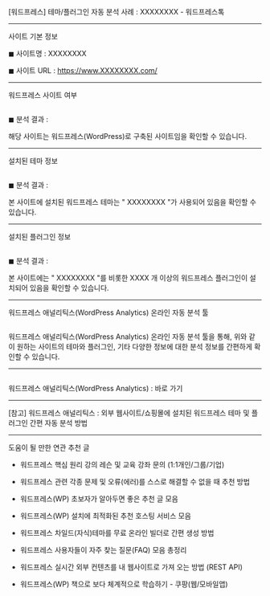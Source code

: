[워드프레스] 테마/플러그인 자동 분석 사례 : XXXXXXXX - 워드프레스톡

<hr>

사이트 기본 정보

◼︎ 사이트명 : XXXXXXXX

◼︎ 사이트 URL : https://www.XXXXXXXX.com/

<hr>

워드프레스 사이트 여부

<img>

◼︎ 분석 결과 :

해당 사이트는 워드프레스(WordPress)로 구축된 사이트임을 확인할 수 있습니다.

<hr>

설치된 테마 정보

<img>

◼︎ 분석 결과 :

본 사이트에 설치된 워드프레스 테마는 " XXXXXXXX "가 사용되어 있음을 확인할 수 있습니다.

<hr>

설치된 플러그인 정보

<img>

◼︎ 분석 결과 :

본 사이트에는 " XXXXXXXX "를 비롯한 XXXX 개 이상의 워드프레스 플러그인이 설치되어 있음을 확인할 수 있습니다.

<hr>

워드프레스 애널리틱스(WordPress Analytics) 온라인 자동 분석 툴

<img>

워드프레스 애널리틱스(WordPress Analytics) 온라인 자동 분석 툴을 통해, 위와 같이 원하는 사이트의 테마와 플러그인, 기타 다양한 정보에 대한 분석 정보를 간편하게 확인할 수 있습니다.

<hr>

<img>

워드프레스 애널리틱스(WordPress Analytics) :
바로 가기

<hr>

[참고] 워드프레스 애널리틱스 : 외부 웹사이트/쇼핑몰에 설치된 워드프레스 테마 및 플러그인 간편 자동 분석 방법

<hr>

도움이 될 만한 연관 추천 글

- 워드프레스 핵심 원리 강의 레슨 및 교육 강좌 문의 (1:1개인/그룹/기업)

- 워드프레스 관련 각종 문제 및 오류(에러)를 스스로 해결할 수 없을 때 추천 방법

- 워드프레스(WP) 초보자가 알아두면 좋은 추천 글 모음

- 워드프레스(WP) 설치에 최적화된 추천 호스팅 서비스 모음

- 워드프레스 차일드(자식)테마를 무료 온라인 빌더로 간편 생성 방법

- 워드프레스 사용자들이 자주 찾는 질문(FAQ) 모음 총정리

- 워드프레스 실시간 외부 컨텐츠를 내 웹사이트로 가져 오는 방법 (REST API)

- 워드프레스(WP) 책으로 보다 체계적으로 학습하기 - 쿠팡(웹/모바일앱)

